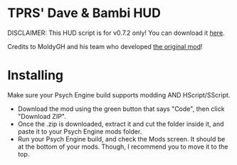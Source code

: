 # TPRS' Dave & Bambi HUD
DISCLAIMER: This HUD script is for v0.7.2 only! You can download it [here](https://github.com/ShadowMario/FNF-PsychEngine/releases/tag/0.7.2).

Credits to MoldyGH and his team who developed [the original mod](https://gamebanana.com/mods/43201)!
# Installing
Make sure your Psych Engine build supports modding AND HScript/SScript.

- Download the mod using the green button that says "Code", then click "Download ZIP".
- Once the .zip is downloaded, extract it and cut the folder inside it, and paste it to your Psych Engine mods folder.
- Run your Psych Engine build, and check the Mods screen. It should be at the bottom of your mods. Though, I recommend you to move it to the top.
